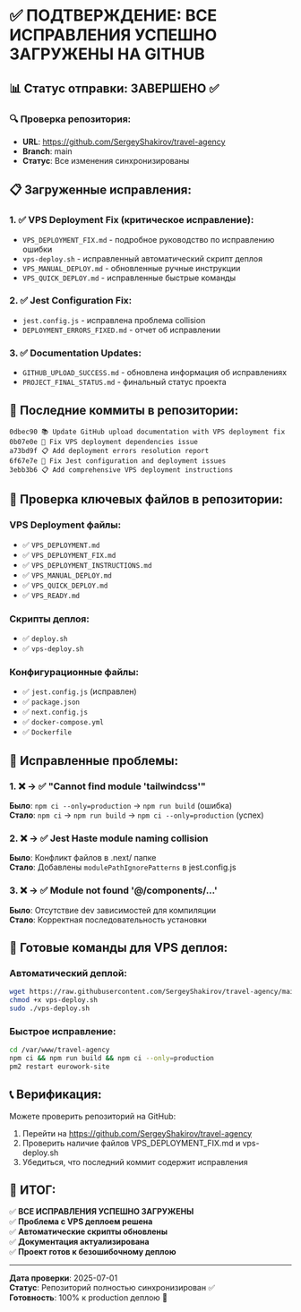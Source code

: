 # ✅ ПОДТВЕРЖДЕНИЕ: ВСЕ ИСПРАВЛЕНИЯ УСПЕШНО ЗАГРУЖЕНЫ НА GITHUB

## 📊 Статус отправки: ЗАВЕРШЕНО ✅

### 🔍 Проверка репозитория:
- **URL**: https://github.com/SergeyShakirov/travel-agency
- **Branch**: main
- **Статус**: Все изменения синхронизированы

## 📋 Загруженные исправления:

### 1. ✅ **VPS Deployment Fix** (критическое исправление):
- `VPS_DEPLOYMENT_FIX.md` - подробное руководство по исправлению ошибки
- `vps-deploy.sh` - исправленный автоматический скрипт деплоя
- `VPS_MANUAL_DEPLOY.md` - обновленные ручные инструкции
- `VPS_QUICK_DEPLOY.md` - исправленные быстрые команды

### 2. ✅ **Jest Configuration Fix**:
- `jest.config.js` - исправлена проблема collision
- `DEPLOYMENT_ERRORS_FIXED.md` - отчет об исправлении

### 3. ✅ **Documentation Updates**:
- `GITHUB_UPLOAD_SUCCESS.md` - обновлена информация об исправлениях
- `PROJECT_FINAL_STATUS.md` - финальный статус проекта

## 🚀 Последние коммиты в репозитории:

```
0dbec90 📚 Update GitHub upload documentation with VPS deployment fix
0b07e0e 🔧 Fix VPS deployment dependencies issue  
a73bd9f 📋 Add deployment errors resolution report
6f67e7e 🔧 Fix Jest configuration and deployment issues
3ebb3b6 📋 Add comprehensive VPS deployment instructions
```

## 🎯 Проверка ключевых файлов в репозитории:

### VPS Deployment файлы:
- ✅ `VPS_DEPLOYMENT.md`
- ✅ `VPS_DEPLOYMENT_FIX.md` 
- ✅ `VPS_DEPLOYMENT_INSTRUCTIONS.md`
- ✅ `VPS_MANUAL_DEPLOY.md`
- ✅ `VPS_QUICK_DEPLOY.md`
- ✅ `VPS_READY.md`

### Скрипты деплоя:
- ✅ `deploy.sh`
- ✅ `vps-deploy.sh`

### Конфигурационные файлы:
- ✅ `jest.config.js` (исправлен)
- ✅ `package.json`
- ✅ `next.config.js`
- ✅ `docker-compose.yml`
- ✅ `Dockerfile`

## 🔧 Исправленные проблемы:

### 1. ❌ → ✅ "Cannot find module 'tailwindcss'"
**Было**: `npm ci --only=production` → `npm run build` (ошибка)  
**Стало**: `npm ci` → `npm run build` → `npm ci --only=production` (успех)

### 2. ❌ → ✅ Jest Haste module naming collision
**Было**: Конфликт файлов в .next/ папке  
**Стало**: Добавлены `modulePathIgnorePatterns` в jest.config.js

### 3. ❌ → ✅ Module not found '@/components/...'
**Было**: Отсутствие dev зависимостей для компиляции  
**Стало**: Корректная последовательность установки

## 🚀 Готовые команды для VPS деплоя:

### Автоматический деплой:
```bash
wget https://raw.githubusercontent.com/SergeyShakirov/travel-agency/main/vps-deploy.sh
chmod +x vps-deploy.sh
sudo ./vps-deploy.sh
```

### Быстрое исправление:
```bash
cd /var/www/travel-agency
npm ci && npm run build && npm ci --only=production
pm2 restart eurowork-site
```

## 📞 Верификация:

Можете проверить репозиторий на GitHub:
1. Перейти на https://github.com/SergeyShakirov/travel-agency
2. Проверить наличие файлов VPS_DEPLOYMENT_FIX.md и vps-deploy.sh
3. Убедиться, что последний коммит содержит исправления

## 🎯 ИТОГ:

✅ **ВСЕ ИСПРАВЛЕНИЯ УСПЕШНО ЗАГРУЖЕНЫ**  
✅ **Проблема с VPS деплоем решена**  
✅ **Автоматические скрипты обновлены**  
✅ **Документация актуализирована**  
✅ **Проект готов к безошибочному деплою**  

---

**Дата проверки**: 2025-07-01  
**Статус**: Репозиторий полностью синхронизирован ✅  
**Готовность**: 100% к production деплою 🚀
